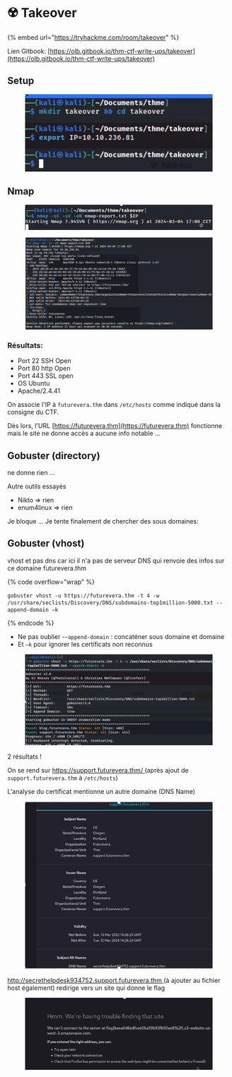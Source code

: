 # ☢️ Takeover

{% embed url="https://tryhackme.com/room/takeover" %}

Lien Gitbook:   [https://olb.gitbook.io/thm-ctf-write-ups/takeover](https://olb.gitbook.io/thm-ctf-write-ups/takeover)



## Setup

<figure><img src=".gitbook/assets/image (57).png" alt=""><figcaption></figcaption></figure>

## Nmap

<figure><img src=".gitbook/assets/image (58).png" alt=""><figcaption></figcaption></figure>

<figure><img src=".gitbook/assets/image (59).png" alt=""><figcaption></figcaption></figure>

### Résultats:

* Port 22 SSH Open&#x20;
* Port 80 http Open&#x20;
* Port 443 SSL open&#x20;
* OS Ubuntu&#x20;
* Apache/2.4.41&#x20;

&#x20;

On associe l'IP à `futurevera.thm` dans `/etc/hosts` comme indiqué dans la consigne du CTF.

Dès lors, l'URL [https://futurevera.thm](https://futurevera.thm) fonctionne mais le site ne donne accès a aucune info notable ...

## Gobuster  (directory)

&#x20;ne donne rien ...

Autre outils essayés&#x20;

* Nikto => rien
* enum4linux => rien

Je bloque ... Je tente finalement  de chercher des sous domaines:

## Gobuster (vhost)

&#x20;vhost et pas dns car ici il n'a pas de serveur DNS qui renvoie des infos sur ce domaine futurevera.thm

{% code overflow="wrap" %}
```
gobuster vhost -u https://futurevera.thm -t 4 -w /usr/share/seclists/Discovery/DNS/subdomains-top1million-5000.txt --append-domain –k
```
{% endcode %}

* Ne pas oublier --`append-domain` : concaténer sous domaine et domaine&#x20;
* Et `–k` pour ignorer les certificats non reconnus&#x20;

<figure><img src=".gitbook/assets/image (60).png" alt=""><figcaption></figcaption></figure>

2 résultats !

On se rend sur [https://support.futurevera.thm/ ](https://support.futurevera.thm/) (après ajout de `support.futurevera.thm` à `/etc/hosts`)

L'analyse du certificat mentionne un autre domaine (DNS Name)

<figure><img src=".gitbook/assets/image (61).png" alt=""><figcaption></figcaption></figure>

[http://secrethelpdesk934752.support.futurevera.thm ](http://secrethelpdesk934752.support.futurevera.thm) (à ajouter au fichier host également) redirige vers un site qui donne le flag

<figure><img src=".gitbook/assets/image (62).png" alt=""><figcaption></figcaption></figure>
